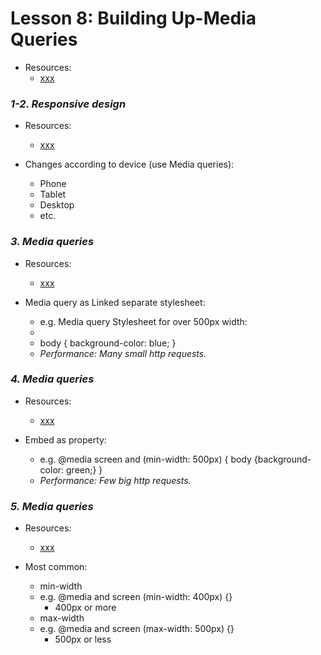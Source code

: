 # Lesson 8: Building Up-Media Queries
- Resources:
	- [xxx](https://xxx)

### *1-2. Responsive design*
- Resources:
	- [xxx](https://xxx)

- Changes according to device (use Media queries): 
	- Phone
	- Tablet
	- Desktop
	- etc.

### *3. Media queries*
- Resources:
	- [xxx](https://xxx)

- Media query as Linked separate stylesheet: 
	- e.g. Media query Stylesheet for over 500px width: 
	- <link rel="stylesheet" media="screen and (min-width:500px)" href="over500.css">
	- body {
		background-color: blue;
	  }
	- *Performance: Many small http requests.*

### *4. Media queries*
- Resources:
	- [xxx](https://xxx)

- Embed as property: 
	- e.g. @media screen and (min-width: 500px) {
				body {background-color: green;}
           } 
    - *Performance: Few big http requests.*

### *5. Media queries*
- Resources:
	- [xxx](https://xxx)

- Most common: 
	- min-width
	- e.g. @media and screen (min-width: 400px) {}
		- 400px or more
	- max-width
	- e.g. @media and screen (max-width: 500px) {}
		- 500px or less